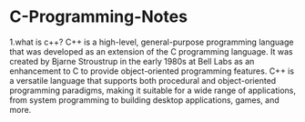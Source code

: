# C-Programming-Notes
1.what is c++?
C++ is a high-level, general-purpose programming language that was developed as an extension of the C programming language. It was created by Bjarne Stroustrup in the early 1980s at Bell Labs as an enhancement to C to provide object-oriented programming features. 
C++ is a versatile language that supports both procedural and object-oriented programming paradigms, making it suitable for a wide range of applications, from system programming to building desktop applications, games, and more.
